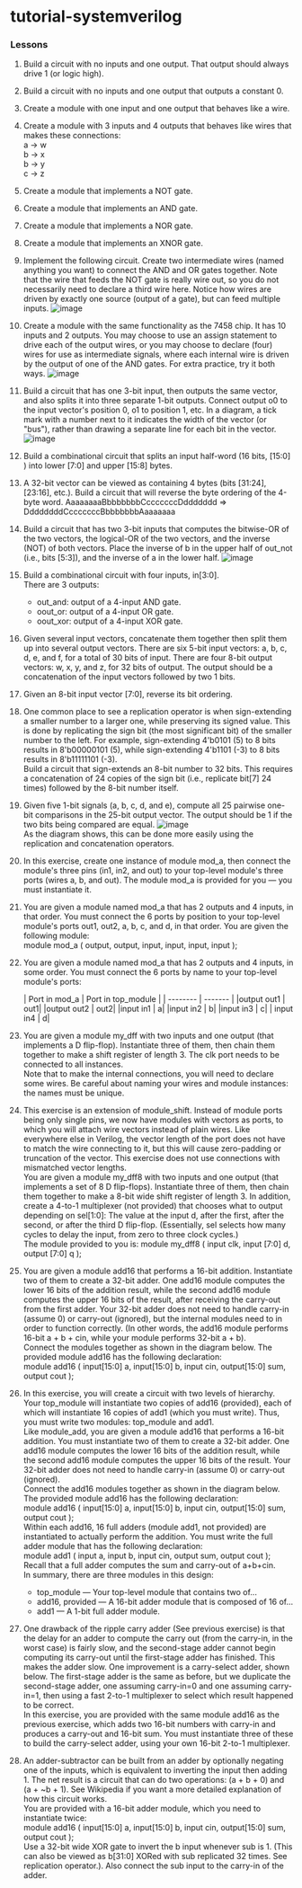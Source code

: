 # tutorial-systemverilog

### Lessons

1. Build a circuit with no inputs and one output. That output should always drive 1 (or logic high).
2. Build a circuit with no inputs and one output that outputs a constant 0.
3. Create a module with one input and one output that behaves like a wire.
4. Create a module with 3 inputs and 4 outputs that behaves like wires that makes these connections:\
   a -> w\
   b -> x\
   b -> y\
   c -> z
5. Create a module that implements a NOT gate.
6. Create a module that implements an AND gate.
7. Create a module that implements a NOR gate.
8. Create a module that implements an XNOR gate.
9. Implement the following circuit. Create two intermediate wires (named anything you want) to connect the AND and OR
   gates together. Note that the wire that feeds the NOT gate is really wire out, so you do not necessarily need to
   declare a third wire here. Notice how wires are driven by exactly one source (output of a gate), but can feed
   multiple inputs. ![image](img/Wiredecl2.png)
10. Create a module with the same functionality as the 7458 chip. It has 10 inputs and 2 outputs. You may choose to use
    an assign statement to drive each of the output wires, or you may choose to declare (four) wires for use as
    intermediate signals, where each internal wire is driven by the output of one of the AND gates. For extra practice,
    try it both ways. ![image](img/7458.png)
11. Build a circuit that has one 3-bit input, then outputs the same vector, and also splits it into three separate 1-bit
    outputs. Connect output o0 to the input vector's position 0, o1 to position 1, etc. In a diagram, a tick mark with a
    number next to it indicates the width of the vector (or "bus"), rather than drawing a separate line for each bit in
    the vector. ![image](img/Vector0.png)
12. Build a combinational circuit that splits an input half-word (16 bits, [15:0] ) into lower [7:0] and upper [15:8]
    bytes.
13. A 32-bit vector can be viewed as containing 4 bytes (bits [31:24], [23:16], etc.). Build a circuit that will reverse
    the byte ordering of the 4-byte word.
    AaaaaaaaBbbbbbbbCcccccccDddddddd => DdddddddCcccccccBbbbbbbbAaaaaaaa
14. Build a circuit that has two 3-bit inputs that computes the bitwise-OR of the two vectors, the logical-OR of the two
    vectors, and the inverse (NOT) of both vectors. Place the inverse of b in the upper half of out_not (i.e.,
    bits [5:3]), and the inverse of a in the lower half. ![image](img/Vectorgates.png)
15. Build a combinational circuit with four inputs, in[3:0].\
    There are 3 outputs:
    * out_and: output of a 4-input AND gate.
    * oout_or: output of a 4-input OR gate.
    * oout_xor: output of a 4-input XOR gate.
16. Given several input vectors, concatenate them together then split them up into several output vectors. There are six
    5-bit input vectors: a, b, c, d, e, and f, for a total of 30 bits of input. There are four 8-bit output vectors: w,
    x, y, and z, for 32 bits of output. The output should be a concatenation of the input vectors followed by two 1
    bits.
17. Given an 8-bit input vector [7:0], reverse its bit ordering.
18. One common place to see a replication operator is when sign-extending a smaller number to a larger one, while
    preserving its signed value. This is done by replicating the sign bit (the most significant bit) of the smaller
    number to the left. For example, sign-extending 4'b0101 (5) to 8 bits results in 8'b00000101 (5), while
    sign-extending 4'b1101 (-3) to 8 bits results in 8'b11111101 (-3). \
    Build a circuit that sign-extends an 8-bit number to 32 bits. This requires a concatenation of 24 copies of the sign
    bit (i.e., replicate bit[7] 24 times) followed by the 8-bit number itself.
19. Given five 1-bit signals (a, b, c, d, and e), compute all 25 pairwise one-bit comparisons in the 25-bit output
    vector. The output should be 1 if the two bits being compared are equal. ![image](img/Vector5.png)\
    As the diagram shows, this can be done more easily using the replication and concatenation operators.
20. In this exercise, create one instance of module mod_a, then connect the module's three pins (in1, in2, and out) to
    your top-level module's three ports (wires a, b, and out). The module mod_a is provided for you — you must
    instantiate it.
21. You are given a module named mod_a that has 2 outputs and 4 inputs, in that order. You must connect the 6 ports by
    position to your top-level module's ports out1, out2, a, b, c, and d, in that order.
    You are given the following module:\
    module mod_a ( output, output, input, input, input, input );
22. You are given a module named mod_a that has 2 outputs and 4 inputs, in some order. You must connect the 6 ports by
    name to your top-level module's ports:

    | Port in mod_a | Port in top_module |
                                            | -------- | ------- |
    |output out1 |	out1|
    |output out2 |	out2|
    |input in1 |	a|
    |input in2 |	b|
    |input in3 |	c|
    | input in4 |	d|
23. You are given a module my_dff with two inputs and one output (that implements a D flip-flop). Instantiate three of
    them, then chain them together to make a shift register of length 3. The clk port needs to be connected to all
    instances. \
    Note that to make the internal connections, you will need to declare some wires. Be careful about naming your wires
    and module instances: the names must be unique.
24. This exercise is an extension of module_shift. Instead of module ports being only single pins, we now have modules
    with vectors as ports, to which you will attach wire vectors instead of plain wires. Like everywhere else in
    Verilog, the vector length of the port does not have to match the wire connecting to it, but this will cause
    zero-padding or truncation of the vector. This exercise does not use connections with mismatched vector lengths.\
    You are given a module my_dff8 with two inputs and one output (that implements a set of 8 D flip-flops). Instantiate
    three of them, then chain them together to make a 8-bit wide shift register of length 3. In addition, create a
    4-to-1 multiplexer (not provided) that chooses what to output depending on sel[1:0]: The value at the input d, after
    the first, after the second, or after the third D flip-flop. (Essentially, sel selects how many cycles to delay the
    input, from zero to three clock cycles.)\
    The module provided to you is: module my_dff8 ( input clk, input [7:0] d, output [7:0] q );
25. You are given a module add16 that performs a 16-bit addition. Instantiate two of them to create a 32-bit adder. One
    add16 module computes the lower 16 bits of the addition result, while the second add16 module computes the upper 16
    bits of the result, after receiving the carry-out from the first adder. Your 32-bit adder does not need to handle
    carry-in (assume 0) or carry-out (ignored), but the internal modules need to in order to function correctly. (In
    other words, the add16 module performs 16-bit a + b + cin, while your module performs 32-bit a + b).\
    Connect the modules together as shown in the diagram below. The provided module add16 has the following
    declaration:\
    module add16 ( input[15:0] a, input[15:0] b, input cin, output[15:0] sum, output cout );
26. In this exercise, you will create a circuit with two levels of hierarchy. Your top_module will instantiate two
    copies of add16 (provided), each of which will instantiate 16 copies of add1 (which you must write). Thus, you must
    write two modules: top_module and add1.\
    Like module_add, you are given a module add16 that performs a 16-bit addition. You must instantiate two of them to
    create a 32-bit adder. One add16 module computes the lower 16 bits of the addition result, while the second add16
    module computes the upper 16 bits of the result. Your 32-bit adder does not need to handle carry-in (assume 0) or
    carry-out (ignored). \
    Connect the add16 modules together as shown in the diagram below. The provided module add16 has the following
    declaration:\
    module add16 ( input[15:0] a, input[15:0] b, input cin, output[15:0] sum, output cout );\
    Within each add16, 16 full adders (module add1, not provided) are instantiated to actually perform the addition. You
    must write the full adder module that has the following declaration:\
    module add1 ( input a, input b, input cin, output sum, output cout );\
    Recall that a full adder computes the sum and carry-out of a+b+cin.\
    In summary, there are three modules in this design:
    * top_module — Your top-level module that contains two of...
    * add16, provided — A 16-bit adder module that is composed of 16 of...
    * add1 — A 1-bit full adder module.
27. One drawback of the ripple carry adder (See previous exercise) is that the delay for an adder to compute the carry
    out (from the carry-in, in the worst case) is fairly slow, and the second-stage adder cannot begin computing its
    carry-out until the first-stage adder has finished. This makes the adder slow. One improvement is a carry-select
    adder, shown below. The first-stage adder is the same as before, but we duplicate the second-stage adder, one
    assuming carry-in=0 and one assuming carry-in=1, then using a fast 2-to-1 multiplexer to select which result
    happened to be correct.\
    In this exercise, you are provided with the same module add16 as the previous exercise, which adds two 16-bit
    numbers with carry-in and produces a carry-out and 16-bit sum. You must instantiate three of these to build the
    carry-select adder, using your own 16-bit 2-to-1 multiplexer.
28. An adder-subtractor can be built from an adder by optionally negating one of the inputs, which is equivalent to
    inverting the input then adding 1. The net result is a circuit that can do two operations: (a + b + 0) and (a + ~b +
    1). See Wikipedia if you want a more detailed explanation of how this circuit works.\
    You are provided with a 16-bit adder module, which you need to instantiate twice:\
    module add16 ( input[15:0] a, input[15:0] b, input cin, output[15:0] sum, output cout );\
    Use a 32-bit wide XOR gate to invert the b input whenever sub is 1. (This can also be viewed as b[31:0] XORed with
    sub replicated 32 times. See replication operator.). Also connect the sub input to the carry-in of the adder. 